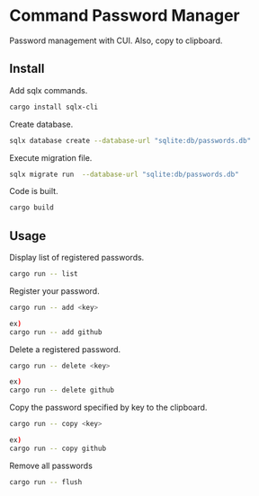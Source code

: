 <h1>Command Password Manager</h1>
Password management with CUI.
Also, copy to clipboard.

## Install

Add sqlx commands.
```bash
cargo install sqlx-cli
```

Create database.
```bash
sqlx database create --database-url "sqlite:db/passwords.db"
```

Execute migration file.
```bash
sqlx migrate run  --database-url "sqlite:db/passwords.db"
```

Code is built.
```bash
cargo build
```

## Usage
Display list of registered passwords.
```bash
cargo run -- list
```

Register your password.
```bash
cargo run -- add <key>

ex)
cargo run -- add github
```

Delete a registered password.
```bash
cargo run -- delete <key>

ex)
cargo run -- delete github
```

Copy the password specified by key to the clipboard.
```bash
cargo run -- copy <key>

ex)
cargo run -- copy github
```

Remove all passwords
```bash
cargo run -- flush
```
